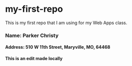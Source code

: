 # my-first-repo
This is my first repo that I am using for my Web Apps class.

### Name: Parker Christy
#### Address: 510 W 11th Street, Maryville, MO, 64468

#### This is an edit made locally
